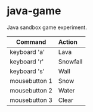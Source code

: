 java-game
=========

Java sandbox game experiment.


| Command       | Action   |
| --------------| :--------|
| keyboard 'a'  | Lava     |
| keyboard 'r'  | Snowfall |
| keyboard 's'  | Wall     |
| mousebutton 1 | Snow     |
| mousebutton 2 | Water    |
| mousebutton 3 | Clear    |
